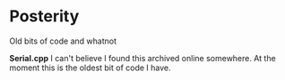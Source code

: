 # Posterity
Old bits of code and whatnot

**Serial.cpp**
I can't believe I found this archived online somewhere.  At the moment this is the oldest bit of code I have.

